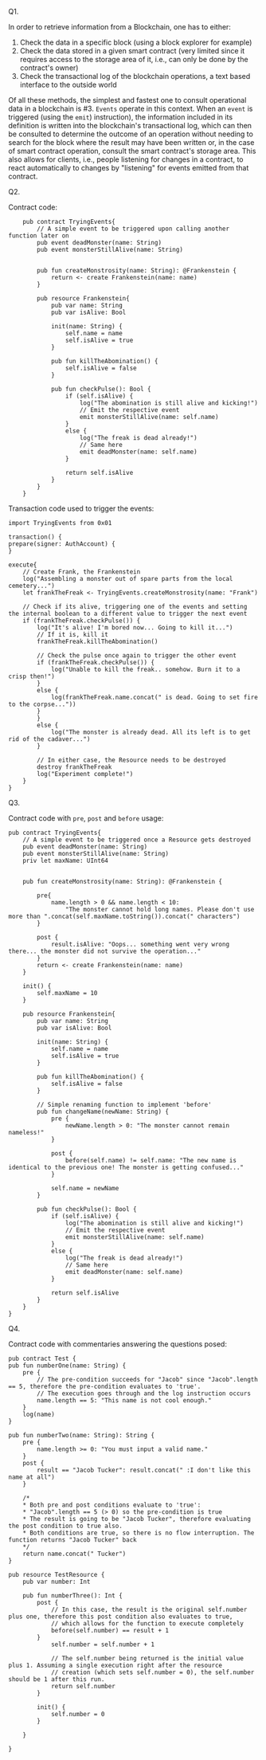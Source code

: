 Q1. 

In order to retrieve information from a Blockchain, one has to either:
1. Check the data in a specific block (using a block explorer for example)
2. Check the data stored in a given smart contract (very limited since it requires access to the storage area of it, i.e., can only be done by the contract's owner)
3. Check the transactional log of the blockchain operations, a text based interface to the outside world

Of all these methods, the simplest and fastest one to consult operational data in a blockchain is #3. <code>Events</code> operate in this context. When an <code>event</code> is triggered (using the <code>emit</code>) instruction), the information included in its definition is written into the blockchain's transactional log, which can then be consulted to determine the outcome of an operation without needing to search for the block where the result may have been written or, in the case of smart contract operation, consult the smart contract's storage area. This also allows for clients, i.e., people listening for changes in a contract, to react automatically to changes by "listening" for events emitted from that contract.


Q2.

Contract code:

        pub contract TryingEvents{
            // A simple event to be triggered upon calling another function later on
            pub event deadMonster(name: String)
            pub event monsterStillAlive(name: String)


            pub fun createMonstrosity(name: String): @Frankenstein {
                return <- create Frankenstein(name: name)
            }

            pub resource Frankenstein{
                pub var name: String
                pub var isAlive: Bool

                init(name: String) {
                    self.name = name
                    self.isAlive = true
                }

                pub fun killTheAbomination() {
                    self.isAlive = false
                }

                pub fun checkPulse(): Bool {
                    if (self.isAlive) {
                        log("The abomination is still alive and kicking!")
                        // Emit the respective event
                        emit monsterStillAlive(name: self.name)
                    }
                    else {
                        log("The freak is dead already!")
                        // Same here
                        emit deadMonster(name: self.name)
                    }

                    return self.isAlive
                }
            }
        }

Transaction code used to trigger the events:

    import TryingEvents from 0x01

    transaction() {
    prepare(signer: AuthAccount) {
    }

    execute{
        // Create Frank, the Frankenstein
        log("Assembling a monster out of spare parts from the local cemetery...")
        let frankTheFreak <- TryingEvents.createMonstrosity(name: "Frank")

        // Check if its alive, triggering one of the events and setting the internal boolean to a different value to trigger the next event
        if (frankTheFreak.checkPulse()) {
            log("It's alive! I'm bored now... Going to kill it...")
            // If it is, kill it
            frankTheFreak.killTheAbomination()

            // Check the pulse once again to trigger the other event
            if (frankTheFreak.checkPulse()) {
                log("Unable to kill the freak.. somehow. Burn it to a crisp then!")
            }
            else {
                log(frankTheFreak.name.concat(" is dead. Going to set fire to the corpse..."))
            }
            }
            else {
                log("The monster is already dead. All its left is to get rid of the cadaver...")
            }
            
            // In either case, the Resource needs to be destroyed
            destroy frankTheFreak
            log("Experiment complete!")
        }
    }


Q3.

Contract code with <code>pre</code>, <code>post</code> and <code>before</code> usage:

    pub contract TryingEvents{
        // A simple event to be triggered once a Resource gets destroyed
        pub event deadMonster(name: String)
        pub event monsterStillAlive(name: String)
        priv let maxName: UInt64


        pub fun createMonstrosity(name: String): @Frankenstein {

            pre{
                name.length > 0 && name.length < 10: 
                    "The monster cannot hold long names. Please don't use more than ".concat(self.maxName.toString()).concat(" characters")
            }

            post {
                result.isAlive: "Oops... something went very wrong there... the monster did not survive the operation..."
            }
            return <- create Frankenstein(name: name)
        }

        init() {
            self.maxName = 10
        }

        pub resource Frankenstein{
            pub var name: String
            pub var isAlive: Bool

            init(name: String) {
                self.name = name
                self.isAlive = true
            }

            pub fun killTheAbomination() {
                self.isAlive = false
            }

            // Simple renaming function to implement 'before'
            pub fun changeName(newName: String) {
                pre {
                    newName.length > 0: "The monster cannot remain nameless!"
                }

                post {
                    before(self.name) != self.name: "The new name is identical to the previous one! The monster is getting confused..."
                }

                self.name = newName
            }

            pub fun checkPulse(): Bool {
                if (self.isAlive) {
                    log("The abomination is still alive and kicking!")
                    // Emit the respective event
                    emit monsterStillAlive(name: self.name)
                }
                else {
                    log("The freak is dead already!")
                    // Same here
                    emit deadMonster(name: self.name)
                }

                return self.isAlive
            }
        }
    }

Q4.

Contract code with commentaries answering the questions posed:

    pub contract Test {
    pub fun numberOne(name: String) {
        pre {
            // The pre-condition succeeds for "Jacob" since "Jacob".length == 5, therefore the pre-condition evaluates to 'true'.
            // The execution goes through and the log instruction occurs
            name.length == 5: "This name is not cool enough."
        }
        log(name)
    }

    pub fun numberTwo(name: String): String {
        pre {
            name.length >= 0: "You must input a valid name."
        }
        post {
            result == "Jacob Tucker": result.concat(" :I don't like this name at all")
        }

        /* 
        * Both pre and post conditions evaluate to 'true':
        * "Jacob".length == 5 (> 0) so the pre-condition is true
        * The result is going to be "Jacob Tucker", therefore evaluating the post condition to true also.
        * Both conditions are true, so there is no flow interruption. The function returns "Jacob Tucker" back  
        */
        return name.concat(" Tucker")
    }

    pub resource TestResource {
        pub var number: Int

        pub fun numberThree(): Int {
            post {
                // In this case, the result is the original self.number plus one, therefore this post condition also evaluates to true,
                // which allows for the function to execute completely
                before(self.number) == result + 1
            }
                self.number = self.number + 1

                // The self.number being returned is the initial value plus 1. Assuming a single execution right after the resource
                // creation (which sets self.number = 0), the self.number should be 1 after this run.
                return self.number
            }

            init() {
                self.number = 0
            }

        }

    }